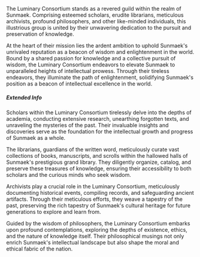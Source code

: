 The Luminary Consortium stands as a revered guild within the realm of Sunmaek. Comprising esteemed scholars, erudite librarians, meticulous archivists, profound philosophers, and other like-minded individuals, this illustrious group is united by their unwavering dedication to the pursuit and preservation of knowledge.

At the heart of their mission lies the ardent ambition to uphold Sunmaek's unrivaled reputation as a beacon of wisdom and enlightenment in the world. Bound by a shared passion for knowledge and a collective pursuit of wisdom, the Luminary Consortium endeavors to elevate Sunmaek to unparalleled heights of intellectual prowess. Through their tireless endeavors, they illuminate the path of enlightenment, solidifying Sunmaek's position as a beacon of intellectual excellence in the world.

##### Extended Info

Scholars within the Luminary Consortium tirelessly delve into the depths of academia, conducting extensive research, unearthing forgotten texts, and unraveling the mysteries of the past. Their invaluable insights and discoveries serve as the foundation for the intellectual growth and progress of Sunmaek as a whole.

The librarians, guardians of the written word, meticulously curate vast collections of books, manuscripts, and scrolls within the hallowed halls of Sunmaek's prestigious grand library. They diligently organize, catalog, and preserve these treasures of knowledge, ensuring their accessibility to both scholars and the curious minds who seek wisdom.

Archivists play a crucial role in the Luminary Consortium, meticulously documenting historical events, compiling records, and safeguarding ancient artifacts. Through their meticulous efforts, they weave a tapestry of the past, preserving the rich tapestry of Sunmaek's cultural heritage for future generations to explore and learn from.

Guided by the wisdom of philosophers, the Luminary Consortium embarks upon profound contemplations, exploring the depths of existence, ethics, and the nature of knowledge itself. Their philosophical musings not only enrich Sunmaek's intellectual landscape but also shape the moral and ethical fabric of the nation.

